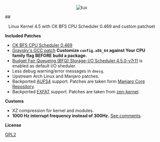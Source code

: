 
<p align="center">
  <img src="http://i.imgur.com/BbD1jGBl.jpg" alt="tux"/>
</p>

##<p align="center">Linux Kernel 4.5 with CK BFS CPU Scheduler 0.469 and custom patchset<br/></p>

**Included Patches**

 - [CK BFS CPU Scheduler 0.469](http://users.tpg.com.au/ckolivas/kernel/)
 - [Graysky's GCC patch](https://github.com/graysky2/kernel_gcc_patch) **Customize `config.x86_64` against Your CPU family flag BEFORE build a package.**
 - [Budget Fair Queueing (BFQ) Storage-I/O Scheduler 4.5.0-v7r11](http://algo.ing.unimo.it/people/paolo/disk_sched/sources.php) is enabled as default I/O sheduler.
 - Less debug warning/error messages in `dmesg`.
 - Upstream Arch Linux and Manjaro patches.
 - Backported [AUFS4](http://aufs.sourceforge.net/) support. Patches are taken form [Manjaro Core Repository](https://github.com/manjaro/packages-core).
 - Backported [EXFAT](https://github.com/dorimanx/exfat-nofuse) support. Patches are taken from [zen-kernel](https://github.com/zen-kernel/zen-kernel).
 
**Customs**

 - XZ compression for kernel and modules.
 - **1000 Hz interrupt frequency instead of 300Hz.** [See comments](http://ck-hack.blogspot.com/2013/09/bfs-0441-311-ck1.html?showComment=1378756529345#c5266548105449573343).

**License**

[GPL2](https://www.gnu.org/licenses/gpl-2.0.txt)
